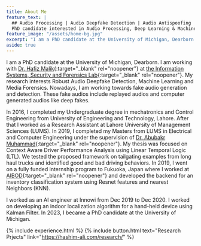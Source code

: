 ```yaml
---
title: About Me
feature_text: |
  ## Audio Processing | Audio Deepfake Detection | Audio Antispoofing
  PhD candidate interested in Audio Processing, Deep Learning & Machine Learning
feature_image: "/assets/home-bg.jpg"
excerpt: "I am a PhD candidate at the University of Michigan, Dearborn. I am working with Dr. Hafiz Malik at the Information Systems, Security and Forensics Lab. My research interests Robust Audio Deepfake Detection, Machine Learning and Media Forensics."
aside: true
---
```


I am a PhD candidate at the University of Michigan, Dearborn. I am working with [Dr. Hafiz Malik](http://www-personal.umd.umich.edu/~hafiz/ "Dr. Hafiz Malik"){:target="_blank" rel="noopener"} at [the Information Systems, Security and Forensics Lab](https://issf.umd.umich.edu/ "the Information Systems, Security and Forensics Lab"){:target="_blank" rel="noopener"}. My research interests Robust Audio Deepfake Detection, Machine Learning and Media Forensics. Nowadays, I am working towards fake audio generation and detection. These fake audios include replayed audios and computer generated audios like deep fakes. 

In 2016, I completed my Undergraduate degree in mechatronics and Control Engineering from University of Engineering and Technology, Lahore. After that I worked as a Research Assistant at Lahore University of Management Sciences (LUMS). In 2019, I completed my Masters from LUMS in Electrical and Computer Engineering under the supervision of [Dr. Abubakr Muhammad](https://www.linkedin.com/in/abubakr-muhammad-604a4927/?originalSubdomain=pk "Dr. Abubakr Muhammad"){:target="_blank" rel="noopener"}. My thesis was focused on Context Aware Driver Performance Analysis using Linear Temporal Logic (LTL). We tested the proposed framework on tailgating examples from long haul trucks and identified good and bad driving behaviors. In 2019, I went on a fully funded internship program to Fukuoka, Japan where I worked at [AIBOD](https://www.aibod.com/ "AIBOD"){:target="_blank" rel="noopener"} and developed the backend for an inventory classification system using Resnet features and nearest Neighbors (KNN).

I worked as an AI engineer at Innowi from Dec 2019 to Dec 2020. I worked on developing an indoor localization algorithm for a hand-held device using Kalman Filter. In 2023, I became a PhD candidate at the University of Michigan. 

{% include experience.html  %}
{% include button.html text="Research Prjects" link="https://hashim-ali.com/research/" %}